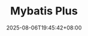---
title: "Mybatis Plus"
description: 
date: 2025-08-06T19:45:42+08:00
image: 
math: 
license: 
hidden: false
comments: true
draft: true
---
